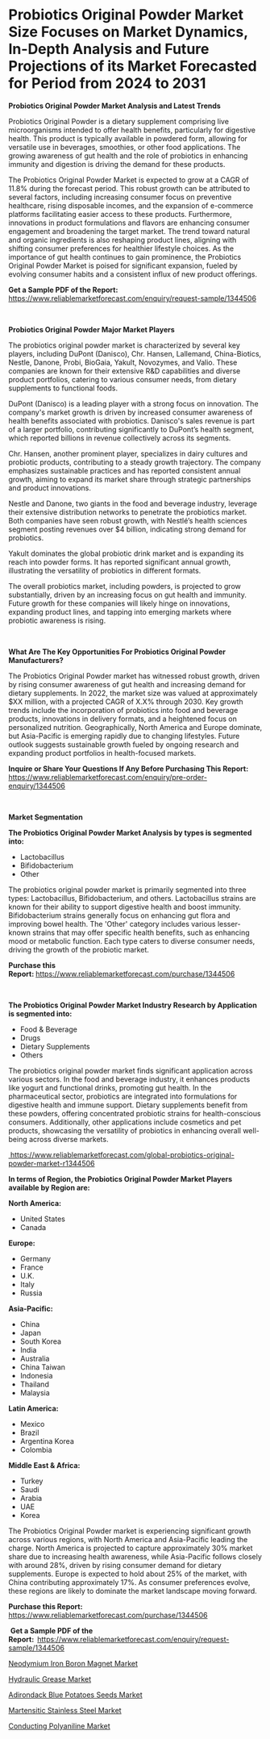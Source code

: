 <p><h1>Probiotics Original Powder Market Size Focuses on Market Dynamics, In-Depth Analysis and Future Projections of its Market Forecasted for Period from 2024 to 2031</h1></p><p><strong>Probiotics Original Powder Market Analysis and Latest Trends</strong></p>
<p><p>Probiotics Original Powder is a dietary supplement comprising live microorganisms intended to offer health benefits, particularly for digestive health. This product is typically available in powdered form, allowing for versatile use in beverages, smoothies, or other food applications. The growing awareness of gut health and the role of probiotics in enhancing immunity and digestion is driving the demand for these products.</p><p>The Probiotics Original Powder Market is expected to grow at a CAGR of 11.8% during the forecast period. This robust growth can be attributed to several factors, including increasing consumer focus on preventive healthcare, rising disposable incomes, and the expansion of e-commerce platforms facilitating easier access to these products. Furthermore, innovations in product formulations and flavors are enhancing consumer engagement and broadening the target market. The trend toward natural and organic ingredients is also reshaping product lines, aligning with shifting consumer preferences for healthier lifestyle choices. As the importance of gut health continues to gain prominence, the Probiotics Original Powder Market is poised for significant expansion, fueled by evolving consumer habits and a consistent influx of new product offerings.</p></p>
<p><strong>Get a Sample PDF of the Report:&nbsp;</strong> <a href="https://www.reliablemarketforecast.com/enquiry/request-sample/1344506?utm_campaign=1870&utm_medium=2&utm_source=Github&utm_content=ia&utm_term=11122024&utm_id=probiotics-original-powder">https://www.reliablemarketforecast.com/enquiry/request-sample/1344506</a></p>
<p>&nbsp;</p>
<p><strong>Probiotics Original Powder Major Market Players</strong></p>
<p><p>The probiotics original powder market is characterized by several key players, including DuPont (Danisco), Chr. Hansen, Lallemand, China-Biotics, Nestle, Danone, Probi, BioGaia, Yakult, Novozymes, and Valio. These companies are known for their extensive R&D capabilities and diverse product portfolios, catering to various consumer needs, from dietary supplements to functional foods.</p><p>DuPont (Danisco) is a leading player with a strong focus on innovation. The company's market growth is driven by increased consumer awareness of health benefits associated with probiotics. Danisco's sales revenue is part of a larger portfolio, contributing significantly to DuPont’s health segment, which reported billions in revenue collectively across its segments.</p><p>Chr. Hansen, another prominent player, specializes in dairy cultures and probiotic products, contributing to a steady growth trajectory. The company emphasizes sustainable practices and has reported consistent annual growth, aiming to expand its market share through strategic partnerships and product innovations.</p><p>Nestle and Danone, two giants in the food and beverage industry, leverage their extensive distribution networks to penetrate the probiotics market. Both companies have seen robust growth, with Nestlé’s health sciences segment posting revenues over $4 billion, indicating strong demand for probiotics.</p><p>Yakult dominates the global probiotic drink market and is expanding its reach into powder forms. It has reported significant annual growth, illustrating the versatility of probiotics in different formats.</p><p>The overall probiotics market, including powders, is projected to grow substantially, driven by an increasing focus on gut health and immunity. Future growth for these companies will likely hinge on innovations, expanding product lines, and tapping into emerging markets where probiotic awareness is rising.</p></p>
<p>&nbsp;</p>
<p><strong>What Are The Key Opportunities For Probiotics Original Powder Manufacturers?</strong></p>
<p><p>The Probiotics Original Powder market has witnessed robust growth, driven by rising consumer awareness of gut health and increasing demand for dietary supplements. In 2022, the market size was valued at approximately $XX million, with a projected CAGR of X.X% through 2030. Key growth trends include the incorporation of probiotics into food and beverage products, innovations in delivery formats, and a heightened focus on personalized nutrition. Geographically, North America and Europe dominate, but Asia-Pacific is emerging rapidly due to changing lifestyles. Future outlook suggests sustainable growth fueled by ongoing research and expanding product portfolios in health-focused markets.</p></p>
<p><strong>Inquire or Share Your Questions If Any Before Purchasing This Report:</strong> <a href="https://www.reliablemarketforecast.com/enquiry/pre-order-enquiry/1344506?utm_campaign=1870&utm_medium=2&utm_source=Github&utm_content=ia&utm_term=11122024&utm_id=probiotics-original-powder">https://www.reliablemarketforecast.com/enquiry/pre-order-enquiry/1344506</a></p>
<p>&nbsp;</p>
<p><strong>Market Segmentation</strong></p>
<p><strong>The Probiotics Original Powder Market Analysis by types is segmented into:</strong></p>
<p><ul><li>Lactobacillus</li><li>Bifidobacterium</li><li>Other</li></ul></p>
<p><p>The probiotics original powder market is primarily segmented into three types: Lactobacillus, Bifidobacterium, and others. Lactobacillus strains are known for their ability to support digestive health and boost immunity. Bifidobacterium strains generally focus on enhancing gut flora and improving bowel health. The 'Other' category includes various lesser-known strains that may offer specific health benefits, such as enhancing mood or metabolic function. Each type caters to diverse consumer needs, driving the growth of the probiotic market.</p></p>
<p><strong>Purchase this Report:&nbsp;</strong><a href="https://www.reliablemarketforecast.com/purchase/1344506?utm_campaign=1870&utm_medium=2&utm_source=Github&utm_content=ia&utm_term=11122024&utm_id=probiotics-original-powder">https://www.reliablemarketforecast.com/purchase/1344506</a></p>
<p>&nbsp;</p>
<p><strong>The Probiotics Original Powder Market Industry Research by Application is segmented into:</strong></p>
<p><ul><li>Food & Beverage</li><li>Drugs</li><li>Dietary Supplements</li><li>Others</li></ul></p>
<p><p>The probiotics original powder market finds significant application across various sectors. In the food and beverage industry, it enhances products like yogurt and functional drinks, promoting gut health. In the pharmaceutical sector, probiotics are integrated into formulations for digestive health and immune support. Dietary supplements benefit from these powders, offering concentrated probiotic strains for health-conscious consumers. Additionally, other applications include cosmetics and pet products, showcasing the versatility of probiotics in enhancing overall well-being across diverse markets.</p></p>
<p><a href="https://www.reliablemarketforecast.com/global-probiotics-original-powder-market-r1344506?utm_campaign=1870&utm_medium=2&utm_source=Github&utm_content=ia&utm_term=11122024&utm_id=probiotics-original-powder">&nbsp;https://www.reliablemarketforecast.com/global-probiotics-original-powder-market-r1344506</a></p>
<p><strong>In terms of Region, the Probiotics Original Powder Market Players available by Region are:</strong></p>
<p>
    <p> <strong> North America: </strong>
        <ul>
            <li>United States</li>
            <li>Canada</li>
        </ul>
        </p> 
    <p> <strong> Europe: </strong>
        <ul>
            <li>Germany</li>
            <li>France</li>
            <li>U.K.</li>
            <li>Italy</li>
            <li>Russia</li>
        </ul>
        </p> 
    <p> <strong> Asia-Pacific: </strong>
        <ul>
            <li>China</li>
            <li>Japan</li>
            <li>South Korea</li>
            <li>India</li>
            <li>Australia</li>
            <li>China Taiwan</li>
            <li>Indonesia</li>
            <li>Thailand</li>
            <li>Malaysia</li>
        </ul>
        </p> 
    <p> <strong> Latin America: </strong>
        <ul>
            <li>Mexico</li>
            <li>Brazil</li>
            <li>Argentina Korea</li>
            <li>Colombia</li>
        </ul>
        </p> 
    <p> <strong> Middle East & Africa: </strong>
        <ul>
            <li>Turkey</li>
            <li>Saudi</li>
            <li>Arabia</li>
            <li>UAE</li>
            <li>Korea</li>
        </ul>
    </p>
    </p>
<p><p>The Probiotics Original Powder market is experiencing significant growth across various regions, with North America and Asia-Pacific leading the charge. North America is projected to capture approximately 30% market share due to increasing health awareness, while Asia-Pacific follows closely with around 28%, driven by rising consumer demand for dietary supplements. Europe is expected to hold about 25% of the market, with China contributing approximately 17%. As consumer preferences evolve, these regions are likely to dominate the market landscape moving forward.</p></p>
<p><strong>Purchase this Report: </strong><a href="https://www.reliablemarketforecast.com/purchase/1344506?utm_campaign=1870&utm_medium=2&utm_source=Github&utm_content=ia&utm_term=11122024&utm_id=probiotics-original-powder">https://www.reliablemarketforecast.com/purchase/1344506</a></p>
<p>&nbsp;<strong>Get a Sample PDF of the Report:&nbsp;&nbsp;</strong><a href="https://www.reliablemarketforecast.com/enquiry/request-sample/1344506?utm_campaign=1870&utm_medium=2&utm_source=Github&utm_content=ia&utm_term=11122024&utm_id=probiotics-original-powder">https://www.reliablemarketforecast.com/enquiry/request-sample/1344506</a></p>
<p><strong></strong></p>
<p><p><a href="https://www.linkedin.com/pulse/c-hannibex-sqmmf?utm_campaign=1870&utm_medium=2&utm_source=Github&utm_content=ia&utm_term=11122024&utm_id=probiotics-original-powder">Neodymium Iron Boron Magnet Market</a></p><p><a href="https://www.linkedin.com/pulse/c-hannibex-sqmmf?utm_campaign=1870&utm_medium=2&utm_source=Github&utm_content=ia&utm_term=11122024&utm_id=probiotics-original-powder">Hydraulic Grease Market</a></p><p><a href="https://github.com/PeterParrish5/Market-Research-Report-List-7/blob/main/adirondack-blue-potatoes-seeds-market.md?utm_campaign=1870&utm_medium=2&utm_source=Github&utm_content=ia&utm_term=11122024&utm_id=probiotics-original-powder">Adirondack Blue Potatoes Seeds Market</a></p><p><a href="https://www.linkedin.com/pulse/martensitic-stainless-steel-market-report-based-its-anticipated-1vwee?utm_campaign=1870&utm_medium=2&utm_source=Github&utm_content=ia&utm_term=11122024&utm_id=probiotics-original-powder">Martensitic Stainless Steel Market</a></p><p><a href="https://www.linkedin.com/pulse/c-hannibex-sqmmf?utm_campaign=1870&utm_medium=2&utm_source=Github&utm_content=ia&utm_term=11122024&utm_id=probiotics-original-powder">Conducting Polyaniline Market</a></p></p>